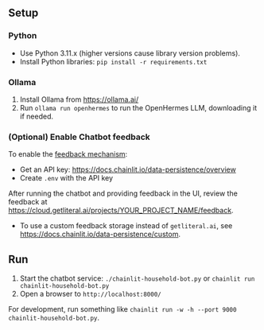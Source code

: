 
## Setup

### Python
* Use Python 3.11.x (higher versions cause library version problems).
* Install Python libraries: `pip install -r requirements.txt`

### Ollama
1. Install Ollama from https://ollama.ai/
2. Run `ollama run openhermes` to run the OpenHermes LLM, downloading it if needed.

### (Optional) Enable Chatbot feedback
To enable the [feedback mechanism](https://docs.chainlit.io/data-persistence/feedback):
* Get an API key: https://docs.chainlit.io/data-persistence/overview
* Create `.env` with the API key

After running the chatbot and providing feedback in the UI, review the feedback at https://cloud.getliteral.ai/projects/YOUR_PROJECT_NAME/feedback.

* To use a custom feedback storage instead of `getliteral.ai`, see https://docs.chainlit.io/data-persistence/custom.


## Run

1. Start the chatbot service: `./chainlit-household-bot.py` or `chainlit run chainlit-household-bot.py`
1. Open a browser to `http://localhost:8000/`

For development, run something like `chainlit run -w -h --port 9000 chainlit-household-bot.py`.

